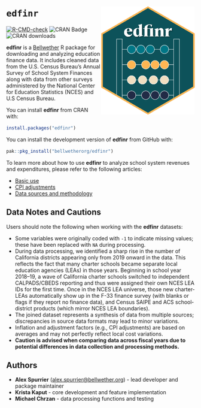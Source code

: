 # `edfinr` <img src=logo.png width = "250px" align = "right">

  [![R-CMD-check](https://github.com/bellwetherorg/edfinr/actions/workflows/R-CMD-check.yaml/badge.svg)](https://github.com/bellwetherorg/edfinr/actions/workflows/R-CMD-check.yaml) ![CRAN Badge](http://www.r-pkg.org/badges/version/edfinr)  ![CRAN downloads](https://cranlogs.r-pkg.org/badges/grand-total/edfinr)


__edfinr__ is a [Bellwether](https://bellwether.org/) R package for downloading and analyzing education finance data. It includes cleaned data from the U.S. Census Bureau’s Annual Survey of School System Finances along with data from other surveys administered by the National Center for Education Statistics (NCES) and U.S Census Bureau.

You can install __edfinr__ from CRAN with:
```r
install.packages("edfinr")
```

You can install the development version of __edfinr__ from GitHub with:
```r
pak::pkg_install("bellwetherorg/edfinr") 
```

To learn more about how to use __edfinr__ to analyze school system revenues and expenditures, please refer to the following articles:

- [Basic use](articles/basic-usage.html)
- [CPI adjustments](articles/cpi-adjustments.html)
- [Data sources and methodology](articles/data-sources-methods.html)

## Data Notes and Cautions

Users should note the following when working with the __edfinr__ datasets:

- Some variables were originally coded with `-1` to indicate missing values; these have been replaced with `NA` during processing.
- During data processing, we identified a sharp rise in the number of California districts appearing only from 2019 onward in the data. This reflects the fact that many charter schools became separate local education agencies (LEAs) in those years. Beginning in school year 2018–19, a wave of California charter schools switched to independent CALPADS/CBEDS reporting and thus were assigned their own NCES LEA IDs for the first time. Once in the NCES LEA universe, those new charter‐LEAs automatically show up in the F-33 finance survey (with blanks or flags if they report no finance data), and Census SAIPE and ACS school‐district products (which mirror NCES LEA boundaries).
- The joined dataset represents a synthesis of data from multiple sources; discrepancies in source data formats may lead to minor variations.
- Inflation and adjustment factors (e.g., CPI adjustments) are based on averages and may not perfectly reflect local cost variations.
- **Caution is advised when comparing data across fiscal years due to potential differences in data collection and processing methods.**

## Authors

- **Alex Spurrier** ([alex.spurrier@bellwether.org](mailto:alex.spurrier@bellwether.org))  - lead developer and package maintainer
- **Krista Kaput** - core development and feature implementation
- **Michael Chrzan** - data processing functions and testing
